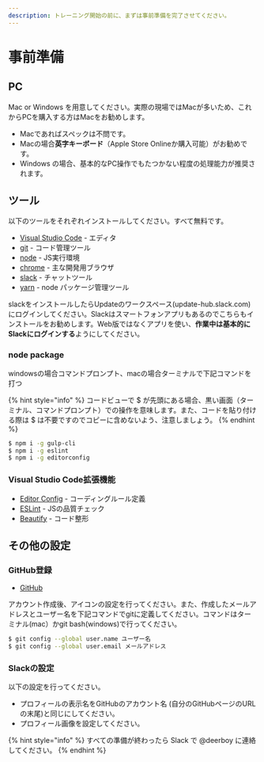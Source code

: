```yaml
---
description: トレーニング開始の前に、まずは事前準備を完了させてください。
---
```


# 事前準備

## PC

Mac or Windows を用意してください。実際の現場ではMacが多いため、これからPCを購入する方はMacをお勧めします。

* Macであればスペックは不問です。
* Macの場合**英字キーボード**（Apple Store Onlineか購入可能）がお勧めです。
* Windows の場合、基本的なPC操作でもたつかない程度の処理能力が推奨されます。

## ツール

以下のツールをそれぞれインストールしてください。すべて無料です。

* [Visual Studio Code](https://code.visualstudio.com/Download) - エディタ
* [git](https://git-scm.com/) - コード管理ツール
* [node](https://nodejs.org/ja/download/) - JS実行環境
* [chrome](https://support.google.com/chrome/answer/95346?co=GENIE.Platform%3DDesktop&amp;hl=ja) - 主な開発用ブラウザ
* [slack](https://slack.com/downloads/) - チャットツール
* [yarn](https://yarnpkg.com/lang/ja/docs/install/) - node パッケージ管理ツール

slackをインストールしたらUpdateのワークスペース\(update-hub.slack.com\)にログインしてください。Slackはスマートフォンアプリもあるのでこちらもインストールをお勧めします。Web版ではなくアプリを使い、**作業中は基本的にSlackにログインする**ようにしてください。

### node package

windowsの場合コマンドプロンプト、macの場合ターミナルで下記コマンドを打つ

{% hint style="info" %}
コードビューで $ が先頭にある場合、黒い画面（ターミナル、コマンドプロンプト）での操作を意味します。また、コードを貼り付ける際は $ は不要ですのでコピーに含めないよう、注意しましょう。
{% endhint %}

```bash
$ npm i -g gulp-cli
$ npm i -g eslint
$ npm i -g editorconfig
```

### Visual Studio Code拡張機能

* [Editor Config](https://marketplace.visualstudio.com/items?itemName=EditorConfig.EditorConfig) - コーディングルール定義
* [ESLint](https://marketplace.visualstudio.com/items?itemName=dbaeumer.vscode-eslint) - JSの品質チェック
* [Beautify](https://marketplace.visualstudio.com/items?itemName=HookyQR.beautify) - コード整形

## その他の設定

### GitHub登録

* [GitHub](https://github.com/)

アカウント作成後、アイコンの設定を行ってください。また、作成したメールアドレスとユーザー名を下記コマンドでgitに定義してください。コマンドはターミナル\(mac）かgit bash\(windows\)で行ってください。

```bash
$ git config --global user.name ユーザー名
$ git config --global user.email メールアドレス
```

### Slackの設定

以下の設定を行ってください。

* プロフィールの表示名をGitHubのアカウント名 \(自分のGitHubページのURLの末尾\)と同じにしてください。
* プロフィール画像を設定してください。

{% hint style="info" %}
すべての準備が終わったら Slack で @deerboy に連絡してください。
{% endhint %}

